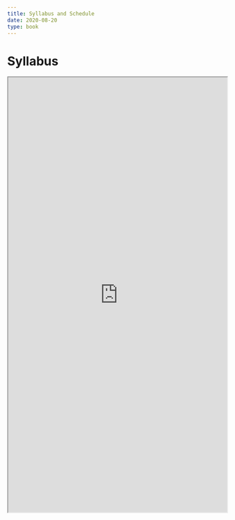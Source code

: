```yaml
---
title: Syllabus and Schedule
date: 2020-08-20
type: book
---
```


# Syllabus

<iframe src="https://docs.google.com/viewer?url=https://hamedyaghoobian.github.io/content/courses/fall21/cs355/files/Yaghoobian_Computer_Networks_F21.pdf&embedded=true" width="100%" height="1000px"></iframe>

